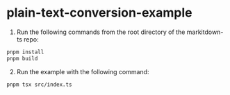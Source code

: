 # plain-text-conversion-example

1. Run the following commands from the root directory of the markitdown-ts repo:

```sh
pnpm install
pnpm build
```

2. Run the example with the following command:

```sh
pnpm tsx src/index.ts
```
